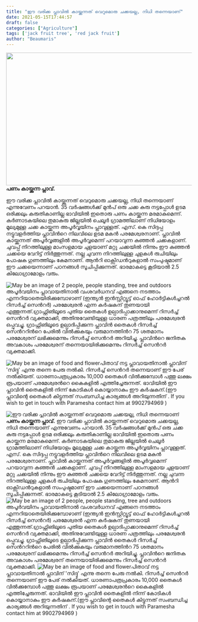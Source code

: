 ```yaml
---
title: "ഈ വരിക്ക പ്ലാവിൽ കായ്ക്കുന്നത് വെറുമൊരു ചക്കയല്ല, നിധി തന്നെയാണ്"
date: 2021-05-15T17:44:57
draft: false
categories: ["Agriculture"]
tags: ['jack fruit tree', 'red jack fruit']
author: "Beaumaris"
---
```


<a href="https://wordpress-972788-3403151.cloudwaysapps.com/red-jack-fruit-tree/306178/bdd-2259" rel="attachment wp-att-306179"><img class="alignleft size-full wp-image-306179" src="https://cdn.boolokam.com/articles/2021/05/bdd-258.jpg" alt="" width="739" height="360" /></a><strong>പണം കായ്ക്കുന്ന പ്ലാവ്. </strong>

ഈ വരിക്ക പ്ലാവിൽ കായ്ക്കുന്നത് വെറുമൊരു ചക്കയല്ല, നിധി തന്നെയാണ് എന്നുവേണം പറയാൻ. 35 വർഷങ്ങൾക്ക് മുൻപ് ഒരു ചക്ക കുരു നട്ടപ്പോൾ ഉടമ ഒരിക്കലും കരുതികാണില്ല ഭാവിയിൽ ഇതൊരു പണം കായ്ക്കുന്ന മരമാകുമെന്ന്. കർണാടകയിലെ തുമാകുരു ജില്ലയിൽ ചെലൂർ ഗ്രാമത്തിലാണ് നിധിയോളം മൂല്യമുള്ള ചക്ക കായ്ക്കുന്ന അപൂർവ്വയിനം പ്ലാവുള്ളത്. എസ്. കെ സിദ്ദപ്പ നട്ടുവളർത്തിയ പ്ലാവിന്‍റെ നിലവിലെ ഉടമ മകൻ പരമേശ്വരനാണ്. പ്ലാവിൽ കായ്ക്കുന്നത് അപൂർവ്വങ്ങളിൽ അപൂർവ്വമെന്ന് പറയാവുന്ന കുഞ്ഞൻ ചക്കകളാണ്. ചുവപ്പ് നിറത്തിലുള്ള മാംസളമായ ചുളയാണ് മറ്റു ചക്കയിൽ നിന്നും ഈ കുഞ്ഞൻ ചക്കയെ വേറിട്ട് നിർത്തുന്നത്. നല്ല ചുവന്ന നിറത്തിലുള്ള ചുളകൾ രുചിയിലും പോഷക ഗുണത്തിലും കേമനാണ്. ആന്‍റി ഓക്സിഡന്‍റുകളാൽ സംപുഷ്ടമാണ് ഈ ചക്കയെന്നാണ് പഠനങ്ങൾ സൂചിപ്പിക്കുന്നത്. ഭാരമാകട്ടെ കൂടിയാൽ 2.5 കിലോഗ്രാമോളം വരും.

<img src="https://scontent.ftrv1-1.fna.fbcdn.net/v/t1.6435-9/186215155_3975975215819985_3781793468074549540_n.jpg?_nc_cat=104&amp;ccb=1-3&amp;_nc_sid=b9115d&amp;_nc_ohc=zVOaD4Uzvc4AX_lZ-f-&amp;_nc_ht=scontent.ftrv1-1.fna&amp;oh=024581b9c04de57d129a6835b440c3d9&amp;oe=60C4063B" alt="May be an image of 2 people, people standing, tree and outdoors" />അപൂർവയിനം പ്ലാവായതിനാൽ വംശവര്‍ധനവ് എങ്ങനെ നടത്താം എന്നറിയാതെയിരിക്കുമ്പോഴാണ് (ഇന്ത്യന്‍ ഇന്‍സ്റ്റിറ്റ്യൂട്ട് ഓഫ് ഹോര്‍ട്ടികള്‍ച്ചറല്‍ റിസര്‍ച്ച്‌ സെന്‍റർ) പരമേശ്വരൻ എന്ന കർഷകന് തുണയായി എത്തുന്നത്.ഗ്രാഫ്റ്റിങിലൂടെ പുതിയ തൈകൾ ഉല്പാദിപ്പാക്കാനുമെന്ന് റിസർച്ച് സെന്‍റർ വ്യക്തമാക്കി, അതിനുവേണ്ടിയുള്ള ധാരണ പത്രത്തിലും പരമേശ്വരൻ ഒപ്പുവച്ചു. ഗ്രാഫ്റ്റിങിലൂടെ ഉല്പാദിപ്പിക്കുന്ന പ്ലാവിൻ തൈകൾ റിസര്‍ച്ച്‌ സെന്‍ററിന്‍റെ പേരിൽ വിൽക്കുകയും വരുമാനത്തിന്‍റ 75 ശതമാനം പരമേശ്വരന് ലഭിക്കുമെന്നും റിസര്‍ച്ച്‌ സെന്‍റർ അറിയിച്ചു. പ്ലാവിന്‍റെ ജനിതക അവകാശം പരമേശ്വരന് തന്നെയായിരിക്കുമെന്നും റിസര്‍ച്ച്‌ സെന്‍റർ വ്യക്തമാക്കി.

<img src="https://scontent.ftrv1-1.fna.fbcdn.net/v/t1.6435-9/186503190_3975975025820004_9219188413943892991_n.jpg?_nc_cat=110&amp;ccb=1-3&amp;_nc_sid=b9115d&amp;_nc_ohc=mut1twssESIAX83n8p2&amp;_nc_ht=scontent.ftrv1-1.fna&amp;oh=7b96f675b8b86fcf9f498e7730250ba3&amp;oe=60C51ADC" alt="May be an image of food and flower" />പിതാവ് നട്ട പ്ലാവായതിനാൽ പ്ലാവിന് 'സിദ്ദു' എന്നു തന്നെ പേരു നൽകി. റിസര്‍ച്ച്‌ സെന്‍റർ തന്നെയാണ് ഈ പേര് നൽകിയത്. ധാരണാപത്രപ്രകാരം 10,000 തൈകൾ വിൽക്കുമ്പോൾ പത്തു ലക്ഷം രൂപയാണ് പരമേശ്വരന്‍റെ കൈകളിൽ എത്തിച്ചേരുന്നത്. ഭാവിയിൽ ഈ പ്ലാവിൻ തൈകളിൽ നിന്ന് കോടികൾ കൊയ്യാനാകും ഈ കർഷകന്.(ഈ പ്ലാവിന്റെ തൈകൾ കിട്ടുന്നത് സംബന്ധിച്ച കാര്യങ്ങൾ അറിയുന്നതിന് . If you wish to get in touch with Paramesha contact him at 9902794969 )


![ഈ വരിക്ക പ്ലാവിൽ കായ്ക്കുന്നത് വെറുമൊരു ചക്കയല്ല, നിധി തന്നെയാണ്](https://cdn.boolokam.com/articles/2021/05/bdd-258.jpg)[](https://wordpress-972788-3403151.cloudwaysapps.com/red-jack-fruit-tree/306178/bdd-2259)**പണം കായ്ക്കുന്ന പ്ലാവ്.** ഈ വരിക്ക പ്ലാവിൽ കായ്ക്കുന്നത് വെറുമൊരു ചക്കയല്ല, നിധി തന്നെയാണ് എന്നുവേണം പറയാൻ. 35 വർഷങ്ങൾക്ക് മുൻപ് ഒരു ചക്ക കുരു നട്ടപ്പോൾ ഉടമ ഒരിക്കലും കരുതികാണില്ല ഭാവിയിൽ ഇതൊരു പണം കായ്ക്കുന്ന മരമാകുമെന്ന്. കർണാടകയിലെ തുമാകുരു ജില്ലയിൽ ചെലൂർ ഗ്രാമത്തിലാണ് നിധിയോളം മൂല്യമുള്ള ചക്ക കായ്ക്കുന്ന അപൂർവ്വയിനം പ്ലാവുള്ളത്. എസ്. കെ സിദ്ദപ്പ നട്ടുവളർത്തിയ പ്ലാവിന്‍റെ നിലവിലെ ഉടമ മകൻ പരമേശ്വരനാണ്. പ്ലാവിൽ കായ്ക്കുന്നത് അപൂർവ്വങ്ങളിൽ അപൂർവ്വമെന്ന് പറയാവുന്ന കുഞ്ഞൻ ചക്കകളാണ്. ചുവപ്പ് നിറത്തിലുള്ള മാംസളമായ ചുളയാണ് മറ്റു ചക്കയിൽ നിന്നും ഈ കുഞ്ഞൻ ചക്കയെ വേറിട്ട് നിർത്തുന്നത്. നല്ല ചുവന്ന നിറത്തിലുള്ള ചുളകൾ രുചിയിലും പോഷക ഗുണത്തിലും കേമനാണ്. ആന്‍റി ഓക്സിഡന്‍റുകളാൽ സംപുഷ്ടമാണ് ഈ ചക്കയെന്നാണ് പഠനങ്ങൾ സൂചിപ്പിക്കുന്നത്. ഭാരമാകട്ടെ കൂടിയാൽ 2.5 കിലോഗ്രാമോളം വരും. ![May be an image of 2 people, people standing, tree and outdoors](https://scontent.ftrv1-1.fna.fbcdn.net/v/t1.6435-9/186215155_3975975215819985_3781793468074549540_n.jpg?_nc_cat=104&ccb=1-3&_nc_sid=b9115d&_nc_ohc=zVOaD4Uzvc4AX_lZ-f-&_nc_ht=scontent.ftrv1-1.fna&oh=024581b9c04de57d129a6835b440c3d9&oe=60C4063B)അപൂർവയിനം പ്ലാവായതിനാൽ വംശവര്‍ധനവ് എങ്ങനെ നടത്താം എന്നറിയാതെയിരിക്കുമ്പോഴാണ് (ഇന്ത്യന്‍ ഇന്‍സ്റ്റിറ്റ്യൂട്ട് ഓഫ് ഹോര്‍ട്ടികള്‍ച്ചറല്‍ റിസര്‍ച്ച്‌ സെന്‍റർ) പരമേശ്വരൻ എന്ന കർഷകന് തുണയായി എത്തുന്നത്.ഗ്രാഫ്റ്റിങിലൂടെ പുതിയ തൈകൾ ഉല്പാദിപ്പാക്കാനുമെന്ന് റിസർച്ച് സെന്‍റർ വ്യക്തമാക്കി, അതിനുവേണ്ടിയുള്ള ധാരണ പത്രത്തിലും പരമേശ്വരൻ ഒപ്പുവച്ചു. ഗ്രാഫ്റ്റിങിലൂടെ ഉല്പാദിപ്പിക്കുന്ന പ്ലാവിൻ തൈകൾ റിസര്‍ച്ച്‌ സെന്‍ററിന്‍റെ പേരിൽ വിൽക്കുകയും വരുമാനത്തിന്‍റ 75 ശതമാനം പരമേശ്വരന് ലഭിക്കുമെന്നും റിസര്‍ച്ച്‌ സെന്‍റർ അറിയിച്ചു. പ്ലാവിന്‍റെ ജനിതക അവകാശം പരമേശ്വരന് തന്നെയായിരിക്കുമെന്നും റിസര്‍ച്ച്‌ സെന്‍റർ വ്യക്തമാക്കി. ![May be an image of food and flower](https://scontent.ftrv1-1.fna.fbcdn.net/v/t1.6435-9/186503190_3975975025820004_9219188413943892991_n.jpg?_nc_cat=110&ccb=1-3&_nc_sid=b9115d&_nc_ohc=mut1twssESIAX83n8p2&_nc_ht=scontent.ftrv1-1.fna&oh=7b96f675b8b86fcf9f498e7730250ba3&oe=60C51ADC)പിതാവ് നട്ട പ്ലാവായതിനാൽ പ്ലാവിന് 'സിദ്ദു' എന്നു തന്നെ പേരു നൽകി. റിസര്‍ച്ച്‌ സെന്‍റർ തന്നെയാണ് ഈ പേര് നൽകിയത്. ധാരണാപത്രപ്രകാരം 10,000 തൈകൾ വിൽക്കുമ്പോൾ പത്തു ലക്ഷം രൂപയാണ് പരമേശ്വരന്‍റെ കൈകളിൽ എത്തിച്ചേരുന്നത്. ഭാവിയിൽ ഈ പ്ലാവിൻ തൈകളിൽ നിന്ന് കോടികൾ കൊയ്യാനാകും ഈ കർഷകന്.(ഈ പ്ലാവിന്റെ തൈകൾ കിട്ടുന്നത് സംബന്ധിച്ച കാര്യങ്ങൾ അറിയുന്നതിന് . If you wish to get in touch with Paramesha contact him at 9902794969 )
